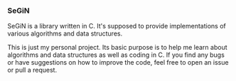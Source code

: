 ### SeGiN
SeGiN is a library written in C. It's supposed to provide implementations of various algorithms and data structures.  
  
This is just my personal project. Its basic purpose is to help me learn about algorithms and data structures as well as coding in C. If you find any bugs or have suggestions on how to improve the code, feel free to open an issue or pull a request.  
